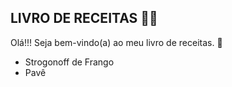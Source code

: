 ## **LIVRO DE RECEITAS** :woman_cook:

Olá!!! Seja bem-vindo(a) ao meu livro de receitas. :book:

- Strogonoff de Frango 
- Pavê
